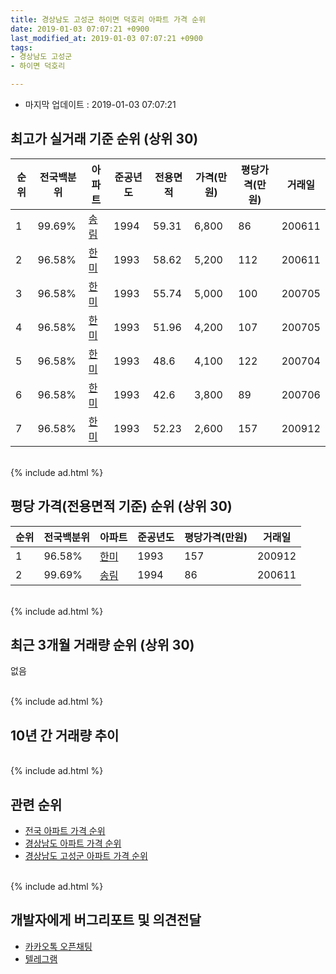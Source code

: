 ```yaml
---
title: 경상남도 고성군 하이면 덕호리 아파트 가격 순위
date: 2019-01-03 07:07:21 +0900
last_modified_at: 2019-01-03 07:07:21 +0900
tags:
- 경상남도 고성군
- 하이면 덕호리

---
```


* 마지막 업데이트 : 2019-01-03 07:07:21

## 최고가 실거래 기준 순위 (상위 30)


|순위|전국백분위|아파트|준공년도|전용면적|가격(만원)|평당가격(만원)|거래일|
|---|---|---|---|---|---|---|---|
|1|99.69%|[송림](https://search.naver.com/search.naver?query=%EA%B2%BD%EC%83%81%EB%82%A8%EB%8F%84+%EA%B3%A0%EC%84%B1%EA%B5%B0+%ED%95%98%EC%9D%B4%EB%A9%B4+%EB%8D%95%ED%98%B8%EB%A6%AC+%EC%86%A1%EB%A6%BC)|1994|59.31|6,800|86|200611|
|2|96.58%|[한미](https://search.naver.com/search.naver?query=%EA%B2%BD%EC%83%81%EB%82%A8%EB%8F%84+%EA%B3%A0%EC%84%B1%EA%B5%B0+%ED%95%98%EC%9D%B4%EB%A9%B4+%EB%8D%95%ED%98%B8%EB%A6%AC+%ED%95%9C%EB%AF%B8)|1993|58.62|5,200|112|200611|
|3|96.58%|[한미](https://search.naver.com/search.naver?query=%EA%B2%BD%EC%83%81%EB%82%A8%EB%8F%84+%EA%B3%A0%EC%84%B1%EA%B5%B0+%ED%95%98%EC%9D%B4%EB%A9%B4+%EB%8D%95%ED%98%B8%EB%A6%AC+%ED%95%9C%EB%AF%B8)|1993|55.74|5,000|100|200705|
|4|96.58%|[한미](https://search.naver.com/search.naver?query=%EA%B2%BD%EC%83%81%EB%82%A8%EB%8F%84+%EA%B3%A0%EC%84%B1%EA%B5%B0+%ED%95%98%EC%9D%B4%EB%A9%B4+%EB%8D%95%ED%98%B8%EB%A6%AC+%ED%95%9C%EB%AF%B8)|1993|51.96|4,200|107|200705|
|5|96.58%|[한미](https://search.naver.com/search.naver?query=%EA%B2%BD%EC%83%81%EB%82%A8%EB%8F%84+%EA%B3%A0%EC%84%B1%EA%B5%B0+%ED%95%98%EC%9D%B4%EB%A9%B4+%EB%8D%95%ED%98%B8%EB%A6%AC+%ED%95%9C%EB%AF%B8)|1993|48.6|4,100|122|200704|
|6|96.58%|[한미](https://search.naver.com/search.naver?query=%EA%B2%BD%EC%83%81%EB%82%A8%EB%8F%84+%EA%B3%A0%EC%84%B1%EA%B5%B0+%ED%95%98%EC%9D%B4%EB%A9%B4+%EB%8D%95%ED%98%B8%EB%A6%AC+%ED%95%9C%EB%AF%B8)|1993|42.6|3,800|89|200706|
|7|96.58%|[한미](https://search.naver.com/search.naver?query=%EA%B2%BD%EC%83%81%EB%82%A8%EB%8F%84+%EA%B3%A0%EC%84%B1%EA%B5%B0+%ED%95%98%EC%9D%B4%EB%A9%B4+%EB%8D%95%ED%98%B8%EB%A6%AC+%ED%95%9C%EB%AF%B8)|1993|52.23|2,600|157|200912|


<br>
{% include ad.html %}
<br>

## 평당 가격(전용면적 기준) 순위 (상위 30)


|순위|전국백분위|아파트|준공년도|평당가격(만원)|거래일|
|---|---|---|---|---|---|
|1|96.58%|[한미](https://search.naver.com/search.naver?query=%EA%B2%BD%EC%83%81%EB%82%A8%EB%8F%84+%EA%B3%A0%EC%84%B1%EA%B5%B0+%ED%95%98%EC%9D%B4%EB%A9%B4+%EB%8D%95%ED%98%B8%EB%A6%AC+%ED%95%9C%EB%AF%B8)|1993|157|200912|
|2|99.69%|[송림](https://search.naver.com/search.naver?query=%EA%B2%BD%EC%83%81%EB%82%A8%EB%8F%84+%EA%B3%A0%EC%84%B1%EA%B5%B0+%ED%95%98%EC%9D%B4%EB%A9%B4+%EB%8D%95%ED%98%B8%EB%A6%AC+%EC%86%A1%EB%A6%BC)|1994|86|200611|


<br>
{% include ad.html %}
<br>

## 최근 3개월 거래량 순위 (상위 30)

없음

<br>
{% include ad.html %}
<br>

## 10년 간 거래량 추이


<div style="width:100%;">
    <canvas id="deal_progress" height="250"></canvas>
</div>

<script>
new Chart(document.getElementById("deal_progress"), {
    type: 'line',
    data: {
        labels: ['200901','200902','200903','200904','200905','200906','200907','200908','200909','200910','200911','200912','201001','201002','201003','201004','201005','201006','201007','201008','201009','201010','201011','201012','201101','201102','201103','201104','201105','201106','201107','201108','201109','201110','201111','201112','201201','201202','201203','201204','201205','201206','201207','201208','201209','201210','201211','201212','201301','201302','201303','201304','201305','201306','201307','201308','201309','201310','201311','201312','201401','201402','201403','201404','201405','201406','201407','201408','201409','201410','201411','201412','201501','201502','201503','201504','201505','201506','201507','201508','201509','201510','201511','201512','201601','201602','201603','201604','201605','201606','201607','201608','201609','201610','201611','201612','201701','201702','201703','201704','201705','201706','201707','201708','201709','201710','201711','201712','201801','201802','201803','201804','201805','201806','201807','201808','201809','201810','201811','201812','201901'],
        datasets: [{
            label: '실거래 수',
            pointRadius: 1,
            data: [0, 0, 0, 0, 1, 0, 0, 1, 1, 3, 1, 1, 0, 0, 2, 1, 1, 1, 2, 1, 0, 0, 1, 1, 0, 2, 1, 2, 1, 1, 0, 2, 1, 0, 1, 1, 0, 4, 1, 1, 4, 0, 0, 1, 1, 0, 1, 1, 0, 0, 0, 2, 1, 1, 0, 1, 1, 2, 1, 1, 0, 0, 1, 2, 0, 0, 1, 1, 1, 0, 1, 0, 0, 1, 1, 2, 0, 1, 0, 0, 0, 0, 2, 3, 1, 1, 0, 0, 1, 0, 0, 0, 0, 0, 0, 0, 0, 2, 1, 0, 2, 0, 1, 2, 1, 1, 1, 1, 2, 2, 2, 1, 0, 0, 0, 1, 0, 1, 0, 0, 0],
            borderColor: "rgba(255, 201, 14, 1)",
            backgroundColor: "rgba(255, 201, 14, 0.5)",
            fill: true,
        }]
    },
    options: {
        responsive: true,
        title: {
            display: true,
            text: '10년간 거래량 추이'
        },
        tooltips: {
            mode: 'index',
            intersect: false,
        },
        hover: {
            mode: 'nearest',
            intersect: true
        },
        scales: {
            xAxes: [{
                display: true,
                scaleLabel: {
                    display: true,
                    labelString: '년/월'
                }
            }],
            yAxes: [{
                display: true,
                ticks: {
                    suggestedMin: 0,
                },
                scaleLabel: {
                    display: true,
                    labelString: '실거래 수'
                }
            }]
        }
    }
});

</script>


<br>
{% include ad.html %}
<br>

## 관련 순위

- [전국 아파트 가격 순위](https://inasie.github.io/apt-ranking/전국)
- [경상남도 아파트 가격 순위](https://inasie.github.io/apt-ranking/경상남도)
- [경상남도 고성군 아파트 가격 순위](https://inasie.github.io/apt-ranking/경상남도-고성군)


<br>
{% include ad.html %}
<br>

## 개발자에게 버그리포트 및 의견전달

- [카카오톡 오픈채팅](https://open.kakao.com/o/gLJUAP4)
- [텔레그램](https://t.me/inasie)

